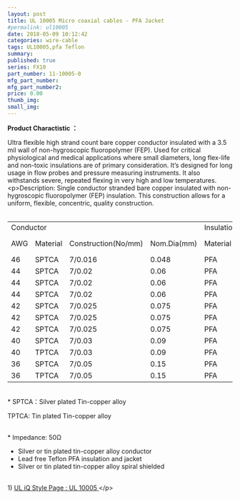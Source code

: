 ```yaml
---
layout: post
title: UL 10005 Micro coaxial cables - PFA Jacket
#permalink: ul10005
date: 2018-05-09 10:12:42
categories: wire-cable
tags: UL10005,pfa Teflon
summary: 
published: true 
series: FX10
part_number: 11-10005-0
mfg_part_number: 
mfg_part_number2: 
price: 0.00
thumb_img: 
small_img: 
---
```



<p>
	<strong>Product Charactistic ：</strong>
</p>
<p>
	Ultra flexible high strand count bare copper conductor insulated with a 3.5 mil wall of non-hygroscopic fluoropolymer (FEP).  Used for critical physiological and medical applications where small diameters, long flex-life and non-toxic insulations are of primary consideration. It’s designed for long usage in flow probes and pressure measuring instruments. It also withstands severe, repeated flexing in very high and low temperatures.<br />
&lt;p&gt;Description: Single conductor stranded bare copper insulated with non-hygroscopic fluoropolymer (FEP) insulation. This construction allows for a uniform, flexible, concentric, quality construction.<br />
<br />
</p>
<table class="table table-bordered table-hover table-condensed">
	<tbody>
		<tr>
			<td colspan="4">
				Conductor
			</td>
			<td colspan="2">
				Insulation
			</td>
			<td colspan="2">
				Shielding
			</td>
			<td colspan="2">
				Jacket
			</td>
		</tr>
		<tr>
			<td>
				AWG
			</td>
			<td>
				Material
			</td>
			<td>
				Construction(No/mm)
			</td>
			<td>
				Nom.Dia(mm)
			</td>
			<td>
				Material<br />
			</td>
			<td>
				Nom.Dia
    (mm)
			</td>
			<td>
				Material<br />
			</td>
			<td>
				Nom.Dia(mm)
			</td>
			<td>
				Material<br />
			</td>
			<td>
				Nom.Dia
			</td>
		</tr>
		<tr>
			<td>
				46
			</td>
			<td>
				SPTCA
			</td>
			<td>
				7/0.016
			</td>
			<td>
				0.048
			</td>
			<td>
				PFA
			</td>
			<td>
				0.12
			</td>
			<td>
				SPTCA
			</td>
			<td>
				0.17
			</td>
			<td>
				PFA
			</td>
			<td>
				0.22
			</td>
		</tr>
		<tr>
			<td>
				44
			</td>
			<td>
				SPTCA
			</td>
			<td>
				7/0.02
			</td>
			<td>
				0.06
			</td>
			<td>
				PFA
			</td>
			<td>
				0.13
			</td>
			<td>
				SPTCA
			</td>
			<td>
				0.18
			</td>
			<td>
				PFA
			</td>
			<td>
				0.23
			</td>
		</tr>
		<tr>
			<td>
				44
			</td>
			<td>
				SPTCA
			</td>
			<td>
				7/0.02
			</td>
			<td>
				0.06
			</td>
			<td>
				PFA
			</td>
			<td>
				0.15
			</td>
			<td>
				SPTCA
			</td>
			<td>
				0.21
			</td>
			<td>
				PFA
			</td>
			<td>
				0.26
			</td>
		</tr>
		<tr>
			<td>
				44
			</td>
			<td>
				SPTCA
			</td>
			<td>
				7/0.02
			</td>
			<td>
				0.06
			</td>
			<td>
				PFA
			</td>
			<td>
				0.15
			</td>
			<td>
				TPTCA
			</td>
			<td>
				0.21
			</td>
			<td>
				PFA
			</td>
			<td>
				0.26
			</td>
		</tr>
		<tr>
			<td>
				42
			</td>
			<td>
				SPTCA
			</td>
			<td>
				7/0.025
			</td>
			<td>
				0.075
			</td>
			<td>
				PFA
			</td>
			<td>
				0.17
			</td>
			<td>
				SPTCA
			</td>
			<td>
				0.23
			</td>
			<td>
				PFA
			</td>
			<td>
				0.28
			</td>
		</tr>
		<tr>
			<td>
				42
			</td>
			<td>
				SPTCA
			</td>
			<td>
				7/0.025
			</td>
			<td>
				0.075
			</td>
			<td>
				PFA
			</td>
			<td>
				0.17
			</td>
			<td>
				TPTCA
			</td>
			<td>
				0.23
			</td>
			<td>
				PFA
			</td>
			<td>
				0.28
			</td>
		</tr>
		<tr>
			<td>
				42
			</td>
			<td>
				SPTCA
			</td>
			<td>
				7/0.025
			</td>
			<td>
				0.075
			</td>
			<td>
				PFA
			</td>
			<td>
				0.18
			</td>
			<td>
				TPTCA
			</td>
			<td>
				0.24
			</td>
			<td>
				PFA
			</td>
			<td>
				0.31
			</td>
		</tr>
		<tr>
			<td>
				40
			</td>
			<td>
				SPTCA
			</td>
			<td>
				7/0.03
			</td>
			<td>
				0.09
			</td>
			<td>
				PFA
			</td>
			<td>
				0.24
			</td>
			<td>
				TPTCA
			</td>
			<td>
				0.30
			</td>
			<td>
				PFA
			</td>
			<td>
				0.35
			</td>
		</tr>
		<tr>
			<td>
				40
			</td>
			<td>
				TPTCA
			</td>
			<td>
				7/0.03
			</td>
			<td>
				0.09
			</td>
			<td>
				PFA
			</td>
			<td>
				0.24
			</td>
			<td>
				TPTCA
			</td>
			<td>
				0.30
			</td>
			<td>
				PFA
			</td>
			<td>
				0.35
			</td>
		</tr>
		<tr>
			<td>
				36
			</td>
			<td>
				SPTCA
			</td>
			<td>
				7/0.05
			</td>
			<td>
				0.15
			</td>
			<td>
				PFA
			</td>
			<td>
				0.27
			</td>
			<td>
				TPTCA
			</td>
			<td>
				0.33
			</td>
			<td>
				PFA
			</td>
			<td>
				0.38
			</td>
		</tr>
		<tr>
			<td>
				36
			</td>
			<td>
				TPTCA
			</td>
			<td>
				7/0.05
			</td>
			<td>
				0.15
			</td>
			<td>
				PFA
			</td>
			<td>
				0.27
			</td>
			<td>
				TPTCA
			</td>
			<td>
				0.33
			</td>
			<td>
				PFA
			</td>
			<td>
				0.38
			</td>
		</tr>
	</tbody>
</table>
<p>
	<br />
* SPTCA：Silver plated Tin-copper alloy
</p>
TPTCA: Tin plated Tin-copper alloy&nbsp;<br />
<p>
	<br />
* Impedance: 50Ω
</p>
<ul>
	<li>
		Silver or tin plated tin-copper alloy conductor <br />
	</li>
	<li>
		Lead free Teflon PFA insulation and jacket <br />
	</li>
	<li>
		Silver or tin plated tin-copper alloy spiral shielded
	</li>
</ul>
<p>
	<br />
1) <a href="http://iq.ul.com/awm/stylepage.aspx?Style=10005" target="_blank">UL iQ Style Page : UL 10005 </a>&lt;/p&gt;
</p>
